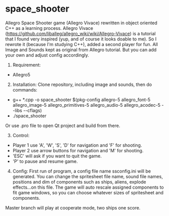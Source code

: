 # space_shooter
Allegro Space Shooter game (Allegro Vivace) rewritten in object oriented C++ as a learning process.
Allegro Vivace (https://github.com/liballeg/allegro_wiki/wiki/Allegro-Vivace) is a tutorial that I found very inspired (yup, and of course it looks doable to me). So I rewrote it (because I'm studying C++), added a second player for fun.
All Image and Sounds kept as original from Allegro tutorial. But you can add your own and adjust config accordingly.

1. Requirement:
- Allegro5

2. Installation: Clone repository, including image and sounds, then do commands:
- g++ *.cpp -o space_shooter $(pkg-config allegro-5 allegro_font-5 allegro_image-5 allegro_primitives-5 allegro_audio-5 allegro_acodec-5 --libs --cflags)
- ./space_shooter

Or use .pro file to open Qt project and build from there. 

3. Control: 
- Player 1 use 'A', 'W', 'S', 'D' for navigation and 'F' for shooting.
- Player 2 use arrow buttons for navigation and 'M' for shooting.
- 'ESC' will ask if you want to quit the game.
- 'P' to pause and resume game. 

4. Config:
First run of program, a config file name ssconfig.ini will be generated.
You can change the spritesheet file name, sound file names, positions and dim 
of components such as ships, aliens, explode effects...on this file. The game will
auto rescale assigned components to fit game windows, so you can choose whatever
sizes of spritesheet and components.


Master branch will play at cooperate mode, two ships one score.
